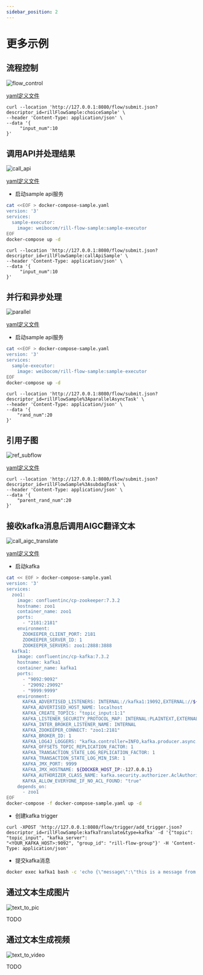 ```yaml
---
sidebar_position: 2
---
```


# 更多示例

## 流程控制

![flow_control](assets/flow_control.svg)

[yaml定义文件](https://github.com/weibocom/rill-flow/blob/main/docs/samples/choice-sample.yaml)

```cURL
curl --location 'http://127.0.0.1:8080/flow/submit.json?descriptor_id=rillFlowSample:choiceSample' \
--header 'Content-Type: application/json' \
--data '{
     "input_num":10
}'
```

## 调用API并处理结果

![call_api](assets/call_api.svg)

[yaml定义文件](https://github.com/weibocom/rill-flow/blob/main/docs/samples/call-api-sample.yaml)
* 启动sample api服务
```Bash
cat <<EOF > docker-compose-sample.yaml
version: '3'
services:
  sample-executor:
    image: weibocom/rill-flow-sample:sample-executor 
EOF
docker-compose up -d
```
```cURL
curl --location 'http://127.0.0.1:8080/flow/submit.json?descriptor_id=rillFlowSample:callApiSample' \
--header 'Content-Type: application/json' \
--data '{
     "input_num":10
}'
```
## 并行和异步处理

![parallel](assets/parallel.svg)

[yaml定义文件](https://github.com/weibocom/rill-flow/blob/main/docs/samples/parallel-async-dag.yaml)

* 启动sample api服务
```Bash
cat <<EOF > docker-compose-sample.yaml
version: '3'
services:
  sample-executor:
    image: weibocom/rill-flow-sample:sample-executor 
EOF
docker-compose up -d
```
```cURL
curl --location 'http://127.0.0.1:8080/flow/submit.json?descriptor_id=rillFlowSample%3AparallelAsyncTask' \
--header 'Content-Type: application/json' \
--data '{
    "rand_num":20
}'
```

## 引用子图

![ref_subflow](assets/ref_subflow.svg)

[yaml定义文件](https://github.com/weibocom/rill-flow/blob/main/docs/samples/ref-dag.yaml)

```cURL
curl --location 'http://127.0.0.1:8080/flow/submit.json?descriptor_id=rillFlowSample%3AsubdagTask' \
--header 'Content-Type: application/json' \
--data '{
    "parent_rand_num":20
}'
```


## 接收kafka消息后调用AIGC翻译文本

![call_aigc_translate](assets/call_aigc_translate.svg)

[yaml定义文件](https://github.com/weibocom/rill-flow/blob/main/docs/samples/kafka-translate.yaml)

* 启动kafka

```Bash
cat << EOF > docker-compose-sample.yaml
version: '3'
services:
  zoo1:
    image: confluentinc/cp-zookeeper:7.3.2
    hostname: zoo1
    container_name: zoo1
    ports:
      - "2181:2181"
    environment:
      ZOOKEEPER_CLIENT_PORT: 2181
      ZOOKEEPER_SERVER_ID: 1
      ZOOKEEPER_SERVERS: zoo1:2888:3888
  kafka1:
    image: confluentinc/cp-kafka:7.3.2
    hostname: kafka1
    container_name: kafka1
    ports:
      - "9092:9092"
      - "29092:29092"
      - "9999:9999"
    environment:
      KAFKA_ADVERTISED_LISTENERS: INTERNAL://kafka1:19092,EXTERNAL://${DOCKER_HOST_IP:-127.0.0.1}:9092,DOCKER://host.docker.internal:29092
      KAFKA_ADVERTISED_HOST_NAME: localhost
      KAFKA_CREATE_TOPICS: "topic_input:1:1"
      KAFKA_LISTENER_SECURITY_PROTOCOL_MAP: INTERNAL:PLAINTEXT,EXTERNAL:PLAINTEXT,DOCKER:PLAINTEXT
      KAFKA_INTER_BROKER_LISTENER_NAME: INTERNAL
      KAFKA_ZOOKEEPER_CONNECT: "zoo1:2181"
      KAFKA_BROKER_ID: 1
      KAFKA_LOG4J_LOGGERS: "kafka.controller=INFO,kafka.producer.async.DefaultEventHandler=INFO,state.change.logger=INFO"
      KAFKA_OFFSETS_TOPIC_REPLICATION_FACTOR: 1
      KAFKA_TRANSACTION_STATE_LOG_REPLICATION_FACTOR: 1
      KAFKA_TRANSACTION_STATE_LOG_MIN_ISR: 1
      KAFKA_JMX_PORT: 9999
      KAFKA_JMX_HOSTNAME: ${DOCKER_HOST_IP:-127.0.0.1}
      KAFKA_AUTHORIZER_CLASS_NAME: kafka.security.authorizer.AclAuthorizer
      KAFKA_ALLOW_EVERYONE_IF_NO_ACL_FOUND: "true"
    depends_on:
      - zoo1
EOF
docker-compose -f docker-compose-sample.yaml up -d 
```
* 创建kafka trigger
```cURL
curl -XPOST 'http://127.0.0.1:8080/flow/trigger/add_trigger.json?descriptor_id=rillFlowSample:kafkaTranslate&type=kafka' -d '{"topic": "topic_input", "kafka_server":
"<YOUR_KAFKA_HOST>:9092", "group_id": "rill-flow-group"}' -H 'Content-Type: application/json'
```

* 提交kafka消息
```Bash
docker exec kafka1 bash -c 'echo {\"message\":\"this is a message from rill-flow\"} |kafka-console-producer  --bootstrap-server localhost:19092 --topic topic_input'
```

## 通过文本生成图片

![text_to_pic](assets/text_to_pic.svg)

TODO

## 通过文本生成视频

![text_to_video](assets/text_to_video.svg)

TODO
